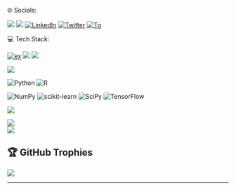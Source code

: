 🌐 Socials:

[![](https://img.shields.io/badge/UpWork-6FDA44?style=for-the-badge&logo=Upwork&logoColor=white)]()
[![](https://img.shields.io/badge/Gmail-D14836?style=for-the-badge&logo=gmail&logoColor=white)](behayludereje012@gmail.com)
[![LinkedIn]( https://img.shields.io/badge/LinkedIn-0077B5?style=for-the-badge&logo=linkedin&logoColor=white )](https://www.linkedin.com/in/be-haylu1) 
[![Twitter](https://img.shields.io/badge/Twitter-1DA1F2?style=for-the-badge&logo=twitter&logoColor=white)](https://twitter.com/be_haylu) 
[![Tg](https://img.shields.io/badge/Telegram-2CA5E0?style=for-the-badge&logo=telegram&logoColor=white)]()
 





💻 Tech Stack:

[![ex](  https://img.shields.io/badge/Microsoft_Excel-217346?style=for-the-badge&logo=microsoft-excel&logoColor=white )]()
[![]( https://img.shields.io/badge/Google%20Analytics-E37400?style=for-the-badge&logo=google%20analytics&logoColor=white )]()
[![](   https://img.shields.io/badge/Tableau-E97627?style=for-the-badge&logo=Tableau&logoColor=white )]() 

![](https://img.shields.io/badge/SQLite-07405E?style=for-the-badge&logo=sqlite&logoColor=white)

![Python](https://img.shields.io/badge/python-3670A0?style=for-the-badge&logo=python&logoColor=ffdd54) 
![R]( https://img.shields.io/badge/R-276DC3?style=for-the-badge&logo=r&logoColor=white )

![NumPy](https://img.shields.io/badge/numpy-%23013243.svg?style=for-the-badge&logo=numpy&logoColor=white) 
![scikit-learn](https://img.shields.io/badge/scikit--learn-%23F7931E.svg?style=for-the-badge&logo=scikit-learn&logoColor=white) 
![SciPy](https://img.shields.io/badge/SciPy-%230C55A5.svg?style=for-the-badge&logo=scipy&logoColor=%white) 
![TensorFlow](https://img.shields.io/badge/TensorFlow-%23FF6F00.svg?style=for-the-badge&logo=TensorFlow&logoColor=white)


![](https://github-readme-stats.vercel.app/api/top-langs/?username=be-haylu&theme=dark&hide_border=false&include_all_commits=true&count_private=false&layout=compact)

![](https://github-readme-stats.vercel.app/api?username=be-haylu&theme=dark&hide_border=false&include_all_commits=true&count_private=false)<br/>
![](https://github-readme-streak-stats.herokuapp.com/?user=be-haylu&theme=dark&hide_border=false)<br/>

## 🏆 GitHub Trophies
![](https://github-profile-trophy.vercel.app/?username=be-haylu&theme=radical&no-frame=false&no-bg=true&margin-w=4)

---



